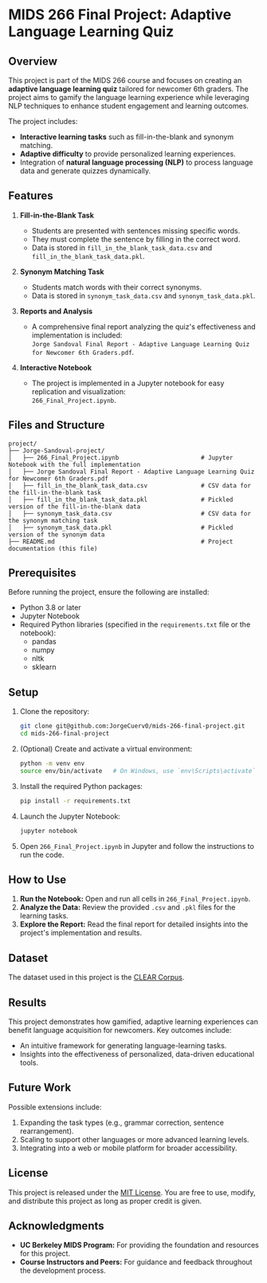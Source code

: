 # MIDS 266 Final Project: Adaptive Language Learning Quiz

## Overview

This project is part of the MIDS 266 course and focuses on creating an **adaptive language learning quiz** tailored for newcomer 6th graders. The project aims to gamify the language learning experience while leveraging NLP techniques to enhance student engagement and learning outcomes.

The project includes:
- **Interactive learning tasks** such as fill-in-the-blank and synonym matching.
- **Adaptive difficulty** to provide personalized learning experiences.
- Integration of **natural language processing (NLP)** to process language data and generate quizzes dynamically.

## Features

1. **Fill-in-the-Blank Task**  
   - Students are presented with sentences missing specific words.
   - They must complete the sentence by filling in the correct word.
   - Data is stored in `fill_in_the_blank_task_data.csv` and `fill_in_the_blank_task_data.pkl`.

2. **Synonym Matching Task**  
   - Students match words with their correct synonyms.
   - Data is stored in `synonym_task_data.csv` and `synonym_task_data.pkl`.

3. **Reports and Analysis**  
   - A comprehensive final report analyzing the quiz's effectiveness and implementation is included:  
     `Jorge Sandoval Final Report - Adaptive Language Learning Quiz for Newcomer 6th Graders.pdf`.

4. **Interactive Notebook**  
   - The project is implemented in a Jupyter notebook for easy replication and visualization:  
     `266_Final_Project.ipynb`.

## Files and Structure

```
project/
├── Jorge-Sandoval-project/
│   ├── 266_Final_Project.ipynb                       # Jupyter Notebook with the full implementation
│   ├── Jorge Sandoval Final Report - Adaptive Language Learning Quiz for Newcomer 6th Graders.pdf
│   ├── fill_in_the_blank_task_data.csv               # CSV data for the fill-in-the-blank task
│   ├── fill_in_the_blank_task_data.pkl               # Pickled version of the fill-in-the-blank data
│   ├── synonym_task_data.csv                         # CSV data for the synonym matching task
│   ├── synonym_task_data.pkl                         # Pickled version of the synonym data
├── README.md                                         # Project documentation (this file)
```

## Prerequisites

Before running the project, ensure the following are installed:
- Python 3.8 or later
- Jupyter Notebook
- Required Python libraries (specified in the `requirements.txt` file or the notebook):
  - pandas
  - numpy
  - nltk
  - sklearn

## Setup

1. Clone the repository:
   ```bash
   git clone git@github.com:JorgeCuerv0/mids-266-final-project.git
   cd mids-266-final-project
   ```

2. (Optional) Create and activate a virtual environment:
   ```bash
   python -m venv env
   source env/bin/activate   # On Windows, use `env\Scripts\activate`
   ```

3. Install the required Python packages:
   ```bash
   pip install -r requirements.txt
   ```

4. Launch the Jupyter Notebook:
   ```bash
   jupyter notebook
   ```

5. Open `266_Final_Project.ipynb` in Jupyter and follow the instructions to run the code.

## How to Use

1. **Run the Notebook:** Open and run all cells in `266_Final_Project.ipynb`.
2. **Analyze the Data:** Review the provided `.csv` and `.pkl` files for the learning tasks.
3. **Explore the Report:** Read the final report for detailed insights into the project's implementation and results.

## Dataset

The dataset used in this project is the [CLEAR Corpus](https://github.com/scrosseye/CLEAR-Corpus).

## Results

This project demonstrates how gamified, adaptive learning experiences can benefit language acquisition for newcomers. Key outcomes include:
- An intuitive framework for generating language-learning tasks.
- Insights into the effectiveness of personalized, data-driven educational tools.

## Future Work

Possible extensions include:
1. Expanding the task types (e.g., grammar correction, sentence rearrangement).
2. Scaling to support other languages or more advanced learning levels.
3. Integrating into a web or mobile platform for broader accessibility.

## License

This project is released under the [MIT License](LICENSE). You are free to use, modify, and distribute this project as long as proper credit is given.

## Acknowledgments

- **UC Berkeley MIDS Program:** For providing the foundation and resources for this project.
- **Course Instructors and Peers:** For guidance and feedback throughout the development process.
```
